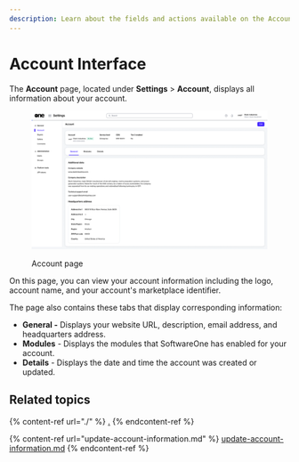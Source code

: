 ```yaml
---
description: Learn about the fields and actions available on the Account page.
---
```


# Account Interface

The **Account** page, located under **Settings** > **Account**, displays all information about your account.

<figure><img src="../../../.gitbook/assets/image (435).png" alt=""><figcaption><p>Account page</p></figcaption></figure>

On this page, you can view your account information including the logo, account name, and your account's marketplace identifier.

The page also contains these tabs that display corresponding information:

* **General -** Displays your website URL, description, email address, and headquarters address.&#x20;
* **Modules** - Displays the modules that SoftwareOne has enabled for your account.&#x20;
* **Details** - Displays the date and time the account was created or updated.&#x20;

## Related topics

{% content-ref url="./" %}
[.](./)
{% endcontent-ref %}

{% content-ref url="update-account-information.md" %}
[update-account-information.md](update-account-information.md)
{% endcontent-ref %}
